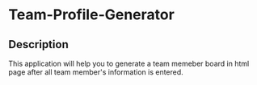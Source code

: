 # Team-Profile-Generator

## Description
This application will help you to generate a team memeber board in html page after all team member's information is entered.

